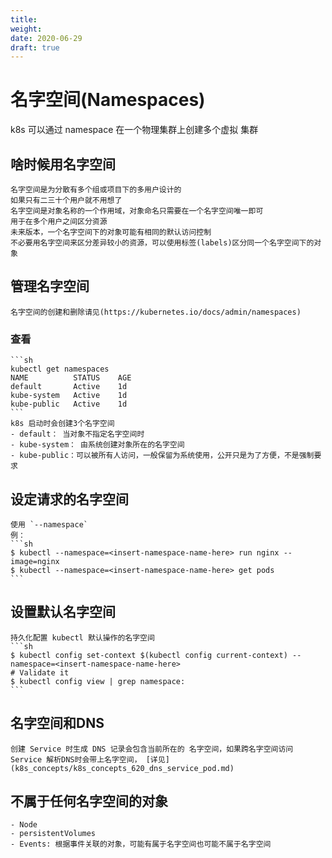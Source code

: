 ```yaml
---
title:
weight:
date: 2020-06-29
draft: true
---
```


# 名字空间(Namespaces)
k8s 可以通过 namespace 在一个物理集群上创建多个虚拟 集群

## 啥时候用名字空间
    名字空间是为分散有多个组或项目下的多用户设计的
    如果只有二三十个用户就不用想了
    名字空间是对象名称的一个作用域，对象命名只需要在一个名字空间唯一即可
    用于在多个用户之间区分资源
    未来版本，一个名字空间下的对象可能有相同的默认访问控制
    不必要用名字空间来区分差异较小的资源，可以使用标签(labels)区分同一个名字空间下的对象

## 管理名字空间
    名字空间的创建和删除请见(https://kubernetes.io/docs/admin/namespaces)

### 查看
    ```sh
    kubectl get namespaces
    NAME          STATUS    AGE
    default       Active    1d
    kube-system   Active    1d
    kube-public   Active    1d
    ```
    k8s 启动时会创建3个名字空间
    - default： 当对象不指定名字空间时
    - kube-system： 由系统创建对象所在的名字空间
    - kube-public：可以被所有人访问，一般保留为系统使用，公开只是为了方便，不是强制要求

## 设定请求的名字空间

    使用 `--namespace`
    例：
    ```sh
    $ kubectl --namespace=<insert-namespace-name-here> run nginx --image=nginx
    $ kubectl --namespace=<insert-namespace-name-here> get pods
    ```
## 设置默认名字空间
    持久化配置 kubectl 默认操作的名字空间
    ```sh
    $ kubectl config set-context $(kubectl config current-context) --namespace=<insert-namespace-name-here>
    # Validate it
    $ kubectl config view | grep namespace:
    ```

## 名字空间和DNS
    创建 Service 时生成 DNS 记录会包含当前所在的 名字空间，如果跨名字空间访问 Service 解析DNS时会带上名字空间， [详见](k8s_concepts/k8s_concepts_620_dns_service_pod.md)

## 不属于任何名字空间的对象
    - Node
    - persistentVolumes
    - Events: 根据事件关联的对象，可能有属于名字空间也可能不属于名字空间
